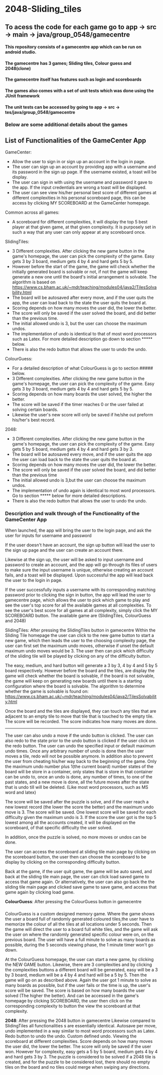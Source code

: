 # 2048-Sliding_tiles

## To acess the code for each game go to app -> src -> main -> java/group_0548/gamecentre
#### This repository consists of a gamecentre app which can be run on android studio.
#### The gamecentre has 3 games; Sliding tiles, Colour guess and 2048(clone)
#### The gamecentre itself has features such as login and scoreboards
#### The games also comes with a set of unit tests which was done using the JUnit framework
#### The unit tests can be accessed by going to app -> src -> tes/java/group_0548/gamecentre

### Below are some additional details about the games 

## List of Functionalities of the GameCenter App

GameCenter:
- Allow the user to sign in or sign up an account in the login in page.
- The user can sign up an account by providing app with a username and its password in the sign up page.
If the username existed, a toast will be display.
- The user can sign in with using the username and password it gave to the app. If the input credentials
are wrong a toast will be displayed.
- The user can see view his/her personal best score of different games at different complexities
in his personal scoreboard page, this can be access by clicking MY SCOREBOARD at the GameCenter homepage.

Common across all games:
- A scoreboard for different complexities, it will display the top 5 best player at that given game,
 at that given complexity. It is purposely set in such a way that any user can only  appear at any
 scoreboard once.

SlidingTiles:
- 3 Different complexities. After clicking the new game button in the game's homepage, the user
 can pick the complexity of the game. Easy gets 3 by 3 board, medium gets 4 by 4 and hard gets 5 by 5.
- However before the start of the game, the game will check whether the initially generated board
  is solvable or not, if not the game will keep generate a new one until the board's initial arrangement
  is solvable. The algorithm is based on
  https://www.cs.bham.ac.uk/~mdr/teaching/modules04/java2/TilesSolvability.html
- The board will be autosaved after every move, and if the user quits the app, the user can load back to
  the state the user quits the board at.
- Scoring depends on how many moves the user did, the lower the better.
- The score will only be saved if the user solved the board, and did better than the previous time.
- The initial allowed undo is 3, but the user can choose the maximum undos.
- The implementation of undo is identical to that of most word processors such as Latex. For more
  detailed description go down to section ***** below.
- There is also the redo button that allows the user to undo the undo.

ColourGuess:
- For a detailed description of what ColourGuess is go to section ##### below.
- 3 Different complexities. After clicking the new game button in the game's homepage, the user
 can pick the complexity of the game. Easy gets 3 by 3 board, medium gets 4 by 4 and hard gets 5 by 5.
- Scoring depends on how many boards the user solved, the higher the better.
- The score will be saved if the timer reaches 0 or the user failed at solving certain boards.
- Likewise the user's new score will only be saved if he/she out preform his/her's best record.

2048:
- 3 Different complexities. After clicking the new game button in the game's homepage, the user
  can pick the complexity of the game. Easy gets 5 by 5 board, medium gets 4 by 4 and hard gets 3 by 3.
- The board will be autosaved every move, and if the user quits the app the user can load back to
  the state the user quits the board at.
- Scoring depends on how many moves the user did, the lower the better.
- The score will only be saved if the user solved the board, and did better than the previous time
- The initial allowed undo is 3,but the user can choose the maximum undos.
- The implementation of undo again is identical to  most word processors. Go to section ***** below
  for more detailed descriptions.
- There is also the redo button that allows the user to undo the undo.


### Description and walk through of the Functionality of the GameCenter App
When launched, the app will bring the user to the login page, and ask the user for inputs
for username and password

If the user doesn't have an account, the sign up button will lead the user to the sign up
page and the user can create an account there.

Likewise at the sign up, the user will be asked to input username and password to create
an account, and the app will go through its files of users to make sure the input username
is unique, otherwise creating an account fails, and a toast will be displayed. Upon
successful the app will lead back the user to the login in page.

If the user successfully inputs a username with its corresponding matching password prior
to clicking the sign in button, the app will lead the user to gamecentre page, which allows
the user to pick which game to play and see the user's top score for all the available games at all
complexities. To see the user's best score for all games at all complexity, simply click the
MY SCOREBOARD button. The available game are (SlidingTiles, ColourGuess and 2048)

SlidingTiles: After pressing the SlidingTiles button in gamecentre
Within the Sliding Tile homepage the user can click to the new game button to start a new
game, which then leads the user to the choosing complexity page, the user can first set the
maximum undo moves, otherwise if unset the default maximum undo moves would be 3. The user
then can pick which difficulty of the sliding tile will be played by clicking on any of the
difficulty button.

The easy, medium, and hard button will generate a 3 by 3, 4 by 4 and 5 by 5 board respectively.
However before the board and the tiles, are display the game will check whether the board is
solvable, if the board is not solvable, the game will keep on generating new boards until there is
a starting configuration where the board is solvable. The algorithm to determine whether the game
is solvable is found on:
https://www.cs.bham.ac.uk/~mdr/teaching/modules04/java2/TilesSolvability.html

Once the board and the tiles are displayed, they can touch any tiles that are adjacent to an empty
tile to move that tile that is touched to the empty tile. The score will be recorded. The score
indicates how many moves are done.

*****
The user can also undo a move if the undo button is clicked. The user can also redo to the state
prior to the undo button is clicked if the user click on the redo button. The user can undo the
specified input or default maximum undo times. Once any arbitrary number of undo is done then
the user moves a tile, redo will not be possible anymore. In addition also to prevent the user
from cheating his/her way back to the beginning of the game. Only the maximum undo number plus
1(the current board) number states of the board will be store in a container, only states that
is store in that container can be undo to, once an undo is done, any number of times, to one of
the past states, and a new move is done, all the future moves after the state that is undo till
will be deleted. (Like most word processors, such as MS word and latex)

The score will be saved after the puzzle is solve, and if the user reach a new lowest record
(the lower the score the better) and the maximum undo move is 3. The score will be saved. One
lowest score will be saved for each difficulty given the maximum undo is 3. If the score the
user got is the top 5 lowest among all the accounts created, it will be displayed on the
scoreboard, of that specific difficulty the user solved.

In addition, once the puzzle is solved, no more moves or undos can be done.

The user can access the scoreboard at sliding tile main page by clicking on the scoreboard
button, the user then can choose the scoreboard to be display by clicking on the corresponding
difficulty button.

Back at the game, if the user quit game, the game will be auto saved, and back at the sliding
tile main page, the user can click load saved game to access that game again. Or alternatively,
the user can also go back the the sliding tile main page and clicked save game to save game,
and access that game again by clicking load game.


<strong>ColourGuess</strong>: After pressing the ColourGuess button in gamecentre
#####
ColourGuess is a custom designed memory game. Where the game shows the user a board full of randomly
generated coloured tiles,the user have to memorize the colour of all the tiles at all locations under
5 seconds. Then the game will direct the user to a board full white tiles, and the game will ask the
user on where the randomly generated specific colour were on, on the previous board. The user will
have a full minute to solve as many boards as possible, during the 5 seconds viewing phase,
the 1 minute timer won't go down.

At the ColourGuess homepage, the user can start a new game, by clicking the NEW GAME button. Likewise,
there are 3 complexities and by clicking the complexities buttons a different board will be generated,
easy will be a 3 by 3 board, medium will be a 4 by 4 and hard will be a 5 by 5. Then the game will go
on as described above. Again the user got 1 minute to solve as many boards as possible, but if the user
fails or the time is up, the user's score will be saved. The score is based on how many boards the user
solved (The higher the better). And can be accessed in the game's homepage by clicking SCOREBOARD,
the user then click on the corresponding complexity to button the view the scoreboard at that complexity.

<strong>2048</strong>: After pressing the 2048 button in gamecentre
Likewise compared to SlidingTiles all functionalities s are essentially identical. Autosave per move,
undo implemented in a way similar to most word processors such as Latex. Redo button to undo the undo.
Custom defined undo. Viewing the scoreboard at different complexities. Score depends on how many moves
the user did, the lower the better. The score will only be saved if the user won.
However for complexity, easy gets a 5 by 5 board, medium gets 4 by 4 and hard gets 3 by 3.
The puzzle is considered to be solved if a 2048 tile is created, and for the puzzle to be considered
lost, there should no empty tiles on the board and no tiles could merge when swiping any directions.
